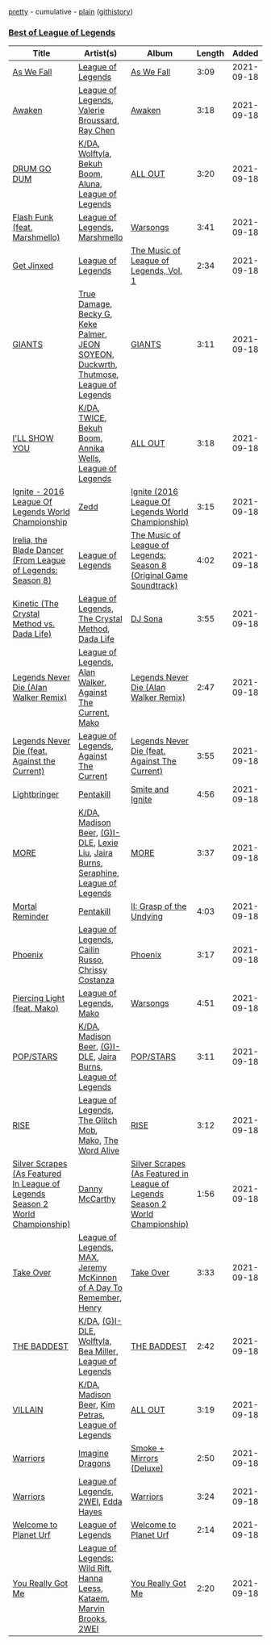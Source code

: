 [pretty](/playlists/pretty/Best%20of%20League%20of%20Legends.md) - cumulative - [plain](/playlists/plain/4RH0zkN4G1EiXmJjaNAfJm) ([githistory](https://github.githistory.xyz/tg-z/spotify-playlist-archive/blob/main/playlists/plain/4RH0zkN4G1EiXmJjaNAfJm))

### [Best of League of Legends](https://open.spotify.com/playlist/4RH0zkN4G1EiXmJjaNAfJm)

> 

| Title | Artist(s) | Album | Length | Added | Removed |
|---|---|---|---|---|---|
| [As We Fall](https://open.spotify.com/track/6piIJpTPBi60m8nb4f9eyG) | [League of Legends](https://open.spotify.com/artist/47mIJdHORyRerp4os813jD) | [As We Fall](https://open.spotify.com/album/42ErOYPtu6lYbsbGkh9JO5) | 3:09 | 2021-09-18 |  |
| [Awaken](https://open.spotify.com/track/3jevgr3fYdv9wYO3IDJq2a) | [League of Legends](https://open.spotify.com/artist/47mIJdHORyRerp4os813jD), [Valerie Broussard](https://open.spotify.com/artist/6eVWXmKBW7Iltub01D9R1c), [Ray Chen](https://open.spotify.com/artist/5Cy6BjgpzVTTP4FURizqmQ) | [Awaken](https://open.spotify.com/album/0faLimwDSn0fF0Y0fahCd1) | 3:18 | 2021-09-18 |  |
| [DRUM GO DUM](https://open.spotify.com/track/2JV5OBqTMW1F6PYOGZJatP) | [K/DA](https://open.spotify.com/artist/4gOc8TsQed9eqnqJct2c5v), [Wolftyla](https://open.spotify.com/artist/7qd6KGoABHifvXKeFNe2Yb), [Bekuh Boom](https://open.spotify.com/artist/260LldmHBR0r2wtWtjzNxL), [Aluna](https://open.spotify.com/artist/5ITI6SEoUZMIXXkzCfr4oE), [League of Legends](https://open.spotify.com/artist/47mIJdHORyRerp4os813jD) | [ALL OUT](https://open.spotify.com/album/26IdRjba8f8DNa7c0FwfQb) | 3:20 | 2021-09-18 |  |
| [Flash Funk (feat. Marshmello)](https://open.spotify.com/track/7xLA7JuahNmSTYqPbL3A42) | [League of Legends](https://open.spotify.com/artist/47mIJdHORyRerp4os813jD), [Marshmello](https://open.spotify.com/artist/64KEffDW9EtZ1y2vBYgq8T) | [Warsongs](https://open.spotify.com/album/1KHalUH2ZfT38gIdT8MJdn) | 3:41 | 2021-09-18 |  |
| [Get Jinxed](https://open.spotify.com/track/32IMcJ5pQ71rOFD0bIdneJ) | [League of Legends](https://open.spotify.com/artist/47mIJdHORyRerp4os813jD) | [The Music of League of Legends, Vol. 1](https://open.spotify.com/album/5FaR6iJY0jAiLJxhnLTzmk) | 2:34 | 2021-09-18 |  |
| [GIANTS](https://open.spotify.com/track/5C0ivQMxes2lWuOANhvVAm) | [True Damage](https://open.spotify.com/artist/7xX15v6ahAkcT14kHfB9wB), [Becky G](https://open.spotify.com/artist/4obzFoKoKRHIphyHzJ35G3), [Keke Palmer](https://open.spotify.com/artist/2YFBOR9KIxC6WqHclkj9Yq), [JEON SOYEON](https://open.spotify.com/artist/6Xg22wJOAcnvPUfk5WvODH), [Duckwrth](https://open.spotify.com/artist/6I3MElirhT5t6Kf7p0hGk9), [Thutmose](https://open.spotify.com/artist/1igl9M102nuD96lo3ZoW5d), [League of Legends](https://open.spotify.com/artist/47mIJdHORyRerp4os813jD) | [GIANTS](https://open.spotify.com/album/1hK1lKNTYUM4wYRIY19CRO) | 3:11 | 2021-09-18 |  |
| [I'LL SHOW YOU](https://open.spotify.com/track/6LDIVpVNBRy7LCw7jIdci6) | [K/DA](https://open.spotify.com/artist/4gOc8TsQed9eqnqJct2c5v), [TWICE](https://open.spotify.com/artist/7n2Ycct7Beij7Dj7meI4X0), [Bekuh Boom](https://open.spotify.com/artist/260LldmHBR0r2wtWtjzNxL), [Annika Wells](https://open.spotify.com/artist/0kErUwb6xgWfkdn0RyZWHZ), [League of Legends](https://open.spotify.com/artist/47mIJdHORyRerp4os813jD) | [ALL OUT](https://open.spotify.com/album/26IdRjba8f8DNa7c0FwfQb) | 3:18 | 2021-09-18 |  |
| [Ignite - 2016 League Of Legends World Championship](https://open.spotify.com/track/39rqDP2s2hN1JtXptyeM3u) | [Zedd](https://open.spotify.com/artist/2qxJFvFYMEDqd7ui6kSAcq) | [Ignite (2016 League Of Legends World Championship)](https://open.spotify.com/album/58s3pP6qO3ecMj6dtdSpPl) | 3:15 | 2021-09-18 |  |
| [Irelia, the Blade Dancer (From League of Legends: Season 8)](https://open.spotify.com/track/1SROgqdmfCbOmJKehC7gNX) | [League of Legends](https://open.spotify.com/artist/47mIJdHORyRerp4os813jD) | [The Music of League of Legends: Season 8 (Original Game Soundtrack)](https://open.spotify.com/album/4KU0DROuCgQhGABoWvuH6E) | 4:02 | 2021-09-18 |  |
| [Kinetic (The Crystal Method vs. Dada Life)](https://open.spotify.com/track/6s0yNmp4Hd32wGx40T6uL8) | [League of Legends](https://open.spotify.com/artist/47mIJdHORyRerp4os813jD), [The Crystal Method](https://open.spotify.com/artist/5eKLa1xyHLq8ERWmT1CRHj), [Dada Life](https://open.spotify.com/artist/00sAT5YX8W3xNd1EuqyHw9) | [DJ Sona](https://open.spotify.com/album/7vkJkRUh0pk06jOLZoA41U) | 3:55 | 2021-09-18 |  |
| [Legends Never Die (Alan Walker Remix)](https://open.spotify.com/track/0kiYDq0MKIhDXLWPgUvrUr) | [League of Legends](https://open.spotify.com/artist/47mIJdHORyRerp4os813jD), [Alan Walker](https://open.spotify.com/artist/7vk5e3vY1uw9plTHJAMwjN), [Against The Current](https://open.spotify.com/artist/6yhD1KjhLxIETFF7vIRf8B), [Mako](https://open.spotify.com/artist/0Ye4nfYAA91T1X56gnlXAA) | [Legends Never Die (Alan Walker Remix)](https://open.spotify.com/album/4Ybj0NBdKreFcAqQLVDsDy) | 2:47 | 2021-09-18 |  |
| [Legends Never Die (feat. Against the Current)](https://open.spotify.com/track/04pjfS3YIK6gXjxi1zHeZa) | [League of Legends](https://open.spotify.com/artist/47mIJdHORyRerp4os813jD), [Against The Current](https://open.spotify.com/artist/6yhD1KjhLxIETFF7vIRf8B) | [Legends Never Die (feat. Against The Current)](https://open.spotify.com/album/0o8eTz3nX1F9D8QzmbFZCv) | 3:55 | 2021-09-18 |  |
| [Lightbringer](https://open.spotify.com/track/0wFMaHtHKDGyeTXsnzanOy) | [Pentakill](https://open.spotify.com/artist/2qcGTB5s2t9o2w9SrI719s) | [Smite and Ignite](https://open.spotify.com/album/3imrymT4IdPmsoIAlkEa2w) | 4:56 | 2021-09-18 |  |
| [MORE](https://open.spotify.com/track/6juLaduD4STCUDWT0AYun4) | [K/DA](https://open.spotify.com/artist/4gOc8TsQed9eqnqJct2c5v), [Madison Beer](https://open.spotify.com/artist/2kRfqPViCqYdSGhYSM9R0Q), [(G)I-DLE](https://open.spotify.com/artist/2AfmfGFbe0A0WsTYm0SDTx), [Lexie Liu](https://open.spotify.com/artist/6fs2or0cKLEM2xohWq8SoX), [Jaira Burns](https://open.spotify.com/artist/0tRFWXqKBBQcu5oFVOgVzX), [Seraphine](https://open.spotify.com/artist/4TqlcgMFDryY96KWcvrhTv), [League of Legends](https://open.spotify.com/artist/47mIJdHORyRerp4os813jD) | [MORE](https://open.spotify.com/album/23yd1cYlPgl643vE8bb0WD) | 3:37 | 2021-09-18 |  |
| [Mortal Reminder](https://open.spotify.com/track/6KtsCSofb0QBPKQ2lHBfI5) | [Pentakill](https://open.spotify.com/artist/2qcGTB5s2t9o2w9SrI719s) | [II: Grasp of the Undying](https://open.spotify.com/album/1uc5rpa0bOzhZ0C9RA3aOV) | 4:03 | 2021-09-18 |  |
| [Phoenix](https://open.spotify.com/track/6zAiRKvAMlXHxEtyO4yxIO) | [League of Legends](https://open.spotify.com/artist/47mIJdHORyRerp4os813jD), [Cailin Russo](https://open.spotify.com/artist/2org0PubBAxTvjVvLo9PJ0), [Chrissy Costanza](https://open.spotify.com/artist/2zmjYl582zO64LcLQtOEuv) | [Phoenix](https://open.spotify.com/album/6IatiP8DCUD2ps9KvocWgA) | 3:17 | 2021-09-18 |  |
| [Piercing Light (feat. Mako)](https://open.spotify.com/track/50cSs6d03KV85oKytBmin9) | [League of Legends](https://open.spotify.com/artist/47mIJdHORyRerp4os813jD), [Mako](https://open.spotify.com/artist/0Ye4nfYAA91T1X56gnlXAA) | [Warsongs](https://open.spotify.com/album/1KHalUH2ZfT38gIdT8MJdn) | 4:51 | 2021-09-18 |  |
| [POP/STARS](https://open.spotify.com/track/5sbooPcNgIE22DwO0VNGUJ) | [K/DA](https://open.spotify.com/artist/4gOc8TsQed9eqnqJct2c5v), [Madison Beer](https://open.spotify.com/artist/2kRfqPViCqYdSGhYSM9R0Q), [(G)I-DLE](https://open.spotify.com/artist/2AfmfGFbe0A0WsTYm0SDTx), [Jaira Burns](https://open.spotify.com/artist/0tRFWXqKBBQcu5oFVOgVzX), [League of Legends](https://open.spotify.com/artist/47mIJdHORyRerp4os813jD) | [POP/STARS](https://open.spotify.com/album/0UnBZ8laFgLUq5Ty5vbikQ) | 3:11 | 2021-09-18 |  |
| [RISE](https://open.spotify.com/track/69Sy7207dnixZ6w7RSV9Kb) | [League of Legends](https://open.spotify.com/artist/47mIJdHORyRerp4os813jD), [The Glitch Mob](https://open.spotify.com/artist/3a9qv6NLHnsVxJUtKOMHvD), [Mako](https://open.spotify.com/artist/0Ye4nfYAA91T1X56gnlXAA), [The Word Alive](https://open.spotify.com/artist/1CF8aEN939swnuIZGFI7Hk) | [RISE](https://open.spotify.com/album/6sGWFXm5IKtTBMFdIhNB9C) | 3:12 | 2021-09-18 |  |
| [Silver Scrapes (As Featured In League of Legends Season 2 World Championship)](https://open.spotify.com/track/3CtZB2dVuHWHXIGShH9jUK) | [Danny McCarthy](https://open.spotify.com/artist/7DwRUbeUcxTRgfRGdqCpe7) | [Silver Scrapes (As Featured in League of Legends Season 2 World Championship)](https://open.spotify.com/album/5tRAHUY5aGoApbZ1BFbCy0) | 1:56 | 2021-09-18 |  |
| [Take Over](https://open.spotify.com/track/7asFSf2pkWNEG3E5EuN1QR) | [League of Legends](https://open.spotify.com/artist/47mIJdHORyRerp4os813jD), [MAX](https://open.spotify.com/artist/1bqxdqvUtPWZri43cKHac8), [Jeremy McKinnon of A Day To Remember](https://open.spotify.com/artist/4aQY8buO08AQLaDOuLs6Yn), [Henry](https://open.spotify.com/artist/1sjw4xq2pAWy5Vdgba5QAt) | [Take Over](https://open.spotify.com/album/746kCUpkRofCTYBupy2grd) | 3:33 | 2021-09-18 |  |
| [THE BADDEST](https://open.spotify.com/track/2V4Fx72svQRxrFvNT1eq5f) | [K/DA](https://open.spotify.com/artist/4gOc8TsQed9eqnqJct2c5v), [(G)I-DLE](https://open.spotify.com/artist/2AfmfGFbe0A0WsTYm0SDTx), [Wolftyla](https://open.spotify.com/artist/7qd6KGoABHifvXKeFNe2Yb), [Bea Miller](https://open.spotify.com/artist/1o2NpYGqHiCq7FoiYdyd1x), [League of Legends](https://open.spotify.com/artist/47mIJdHORyRerp4os813jD) | [THE BADDEST](https://open.spotify.com/album/7C8nskYbHG7N0LDrNVvt7x) | 2:42 | 2021-09-18 |  |
| [VILLAIN](https://open.spotify.com/track/3QSjVPObHxuAJc3E5nrjRn) | [K/DA](https://open.spotify.com/artist/4gOc8TsQed9eqnqJct2c5v), [Madison Beer](https://open.spotify.com/artist/2kRfqPViCqYdSGhYSM9R0Q), [Kim Petras](https://open.spotify.com/artist/3Xt3RrJMFv5SZkCfUE8C1J), [League of Legends](https://open.spotify.com/artist/47mIJdHORyRerp4os813jD) | [ALL OUT](https://open.spotify.com/album/26IdRjba8f8DNa7c0FwfQb) | 3:19 | 2021-09-18 |  |
| [Warriors](https://open.spotify.com/track/1lgN0A2Vki2FTON5PYq42m) | [Imagine Dragons](https://open.spotify.com/artist/53XhwfbYqKCa1cC15pYq2q) | [Smoke + Mirrors (Deluxe)](https://open.spotify.com/album/6ecx4OFG0nlUMqAi9OXQER) | 2:50 | 2021-09-18 |  |
| [Warriors](https://open.spotify.com/track/3f4fc8c8unrQeKecmUPEDR) | [League of Legends](https://open.spotify.com/artist/47mIJdHORyRerp4os813jD), [2WEI](https://open.spotify.com/artist/4SGDDnlwi5G42HTGzYl2Fc), [Edda Hayes](https://open.spotify.com/artist/0zJa53LLSg4TcZ5Lm4zFB8) | [Warriors](https://open.spotify.com/album/0uyb1O2aodxewxYrAHzqIn) | 3:24 | 2021-09-18 |  |
| [Welcome to Planet Urf](https://open.spotify.com/track/5PO56MKO8gMq1PSwWdeAA7) | [League of Legends](https://open.spotify.com/artist/47mIJdHORyRerp4os813jD) | [Welcome to Planet Urf](https://open.spotify.com/album/1eJoPVu9pXnMXpgeGmaCGw) | 2:14 | 2021-09-18 |  |
| [You Really Got Me](https://open.spotify.com/track/77JgtlrZWY5SkmpbWVUVrC) | [League of Legends: Wild Rift](https://open.spotify.com/artist/2rhP3Kd0NJEAVyZfj1gxkR), [Hanna Leess](https://open.spotify.com/artist/2DpRhBdv7s27ADwX1B2lQp), [Kataem](https://open.spotify.com/artist/4v5vKGibNG5JeqTPAhnqil), [Marvin Brooks](https://open.spotify.com/artist/2sAw6jGqa4He0kki8mXmU6), [2WEI](https://open.spotify.com/artist/4SGDDnlwi5G42HTGzYl2Fc) | [You Really Got Me](https://open.spotify.com/album/7wGDUtr53IdSyJKMwEMEzl) | 2:20 | 2021-09-18 |  |